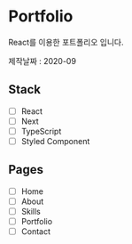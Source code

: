 # Portfolio

React를 이용한 포트폴리오 입니다.

제작날짜 : 2020-09

## Stack

- [ ] React
- [ ] Next
- [ ] TypeScript
- [ ] Styled Component

## Pages

- [ ] Home
- [ ] About
- [ ] Skills
- [ ] Portfolio
- [ ] Contact
